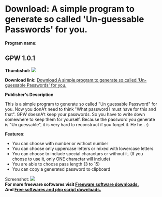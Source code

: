 # Download: A simple program to generate so called 'Un-guessable Passwords' for you.

**Program name:**

## GPW 1.0.1

  
**Thumbshot:** ![](http://www.freewarefiles.com/screenshot/ms_gpw_md.gif)   
  
**Download link:** [Download A simple program to generate so called 'Un-guessable Passwords' for you.](http://freesoftwares.boysofts.com/GPW_program_25159.html)  
  


**Publisher's Description**  
  


This is a simple program to generate so called "Un guessable Password" for you. Now you donA't need to think "What password I must have for this and that". GPW doesnA't keep your passwords. So you have to write down somewhere to keep them for yourself. Because the password you generate is "Un guessable", it is very hard to reconstruct if you forget it. He he.. :) 

**Features:**

  * You can choose with number or without number 
  * You can choose only uppercase letters or mixed with lowercase letters 
  * You can choose to include special charactars or without it. (If you choose to use it, only ONE charactar will include) 
  * You are able to choose pass length (3 to 15) 
  * You can copy a generated password to clipboard 

  
  
Screenshot: ![](http://www.freewarefiles.com/screenshot/ms_gpw.gif)   
**For more freeware softwares visit [Freeware software downloads.](http://freesoftwares.boysofts.com/)**   
**And [Free softwares and php script downloads.](http://www.boysofts.com/)**
